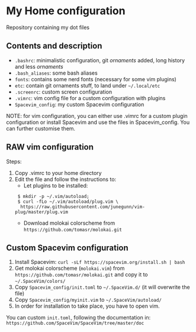 # My Home configuration

Repository containing my dot files

## Contents and description
 * `.bashrc`: minimalistic configuration, git *ornaments* added, long history
    and less *ornaments*
 * `.bash_aliases`: some bash aliases
 * `fonts`: contains some nerd fonts (necessary for some vim plugins)
 * `etc`:  contain git ornaments stuff, to land under `~/.local/etc`
 * `.screenrc`: custom screen configuration
 * `.vimrc`: vim config file for a custom configuration with plugins
 * `Spacevim_config`: my custom Spacevim configuration

NOTE: for vim configuration, you can either use .vimrc for a custom plugin
configuration or install Spacevim and use the files in Spacevim_config. You
can further customise them.

## RAW vim configuration

 Steps:

 1. Copy .vimrc to your home directory
 2. Edit the file and follow the instructions to:
    - Let plugins to be installed:
    ```
     $ mkdir -p ~/.vim/autoload;
     $ curl -fLo ~/.vim/autoload/plug.vim \
      https://raw.githubusercontent.com/junegunn/vim-plug/master/plug.vim
    ```
    - Download molokai colorscheme from `https://github.com/tomasr/molokai.git`


## Custom Spacevim configuration

 1. Install Spacevim: `curl -sLf https://spacevim.org/install.sh | bash`
 2. Get molokai colorscheme (`molokai.vim`) from
    `https://github.com/tomasr/molokai.git` and copy it to `~/.SpaceVim/colors/`
 3. Copy `Spacevim_config/init.toml` to `~/.SpaceVim.d/` (it will overwrite the file)
 4. Copy `Spacevim_config/myinit.vim` to `~/.SpaceVim/autoload/`
 5. In order for installation to take place, you have to open vim.

 You can custom  `init.toml`, following the documentation in:
 `https://github.com/SpaceVim/SpaceVim/tree/master/doc`

